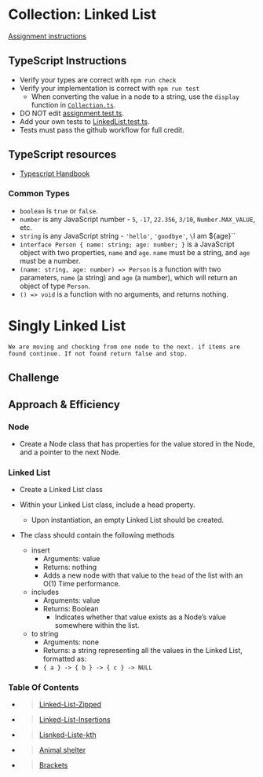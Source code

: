 # Collection: Linked List

[Assignment instructions](https://codefellows.github.io/common_curriculum/data_structures_and_algorithms/Code_401/class-05/LAB)

## TypeScript Instructions

- Verify your types are correct with `npm run check`
- Verify your implementation is correct with `npm run test`
  - When converting the value in a node to a string, use the `display` function in [`Collection.ts`](./src/Collection.ts).
- DO NOT edit [assignment.test.ts](./src/).
- Add your own tests to [LinkedList.test.ts](./src/LinkedList.test.ts).
- Tests must pass the github workflow for full credit.

## TypeScript resources

- [Typescript Handbook](https://www.typescriptlang.org/docs/handbook/intro.html)

### Common Types

- `boolean` is `true` or `false`.
- `number` is any JavaScript number - `5`, `-17`, `22.356`, `3/10`, `Number.MAX_VALUE`, etc.
- `string` is any JavaScript string - `'hello'`, `'goodbye'`, `\`I am ${age}\``
- `interface Person { name: string; age: number; }` is a JavaScript object with two properties, `name` and `age`. `name` must be a string, and `age` must be a number.
- `(name: string, age: number) => Person` is a function with two parameters, `name` (a string) and `age` (a number), which will return an object of type `Person`.
- `() => void` is a function with no arguments, and returns nothing.
  <!-- - `'hello'`' is the JavaScript string `'hello'` and no other string. -->
  <!-- - `'hello'|'goodbye'` is either the JavaScript string `'hello'` or the string `'goodbye'`, and no other strings. -->

# Singly Linked List
<!-- Short summary or background information -->
```
We are moving and checking from one node to the next. if items are found continue. If not found return false and stop.
```
## Challenge
<!-- Description of the challenge -->

## Approach & Efficiency
<!-- What approach did you take? Why? What is the Big O space/time for this approach? -->
### Node

- Create a Node class that has properties for the value stored in the Node, and a pointer to the next Node.

### Linked List

- Create a Linked List class

- Within your Linked List class, include a head property.
  - Upon instantiation, an empty Linked List should be created.
- The class should contain the following methods
  - insert
    - Arguments: value
    - Returns: nothing
    - Adds a new node with that value to the ```head``` of the list with an O(1) Time performance.
  - includes
    - Arguments: value
    - Returns: Boolean
      - Indicates whether that value exists as a Node’s value somewhere within the list.
  - to string
    - Arguments: none
    - Returns: a string representing all the values in the Linked List, formatted as:
    - ```{ a } -> { b } -> { c } -> NULL```

### Table Of Contents

- >[Linked-List-Zipped](./401/Linked-list-zipped.md)
- >[Linked-List-Insertions](./401/Linked-List-Insertions.md)
- >[Lisnked-Liste-kth](./401/Linked-List-kth)
- >[Animal shelter](./401/stackShelter.md)
- >[Brackets](./401/stack-queue-brackets.md)
